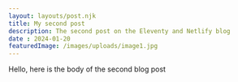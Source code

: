 ```yaml
---
layout: layouts/post.njk
title: My second post
description: The second post on the Eleventy and Netlify blog
date : 2024-01-20
featuredImage: /images/uploads/image1.jpg
---
```


Hello, here is the body of the second blog post
